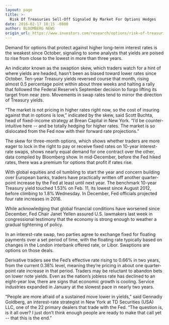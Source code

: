 ```yaml
---
layout: page
title: >-
  Risk Of Treasuries Sell-Off Signaled By Market For Options Hedges
date: 2016-02-17 18:15 -0800
author: BLOOMBERG NEWS
origin_url: https://www.investors.com/research/options/risk-of-treasuries-selloff-signaled-by-market-for-options-hedges/
---
```






Demand for options that protect against higher long-term interest rates is the weakest since October, signaling to some analysts that yields are poised to rise from close to the lowest in more than three years.


An indicator known as the swaption skew, which traders watch for a hint of where yields are headed, hasn’t been as biased toward lower rates since October. Ten-year Treasury yields reversed course that month, rising almost 0.5 percentage point within about three weeks and halting a rally that followed the Federal Reserve’s September decision to forgo lifting its target from near zero. Movements in swap rates tend to mirror the direction of Treasury yields.


“The market is not pricing in higher rates right now, so the cost of insuring against that in options is low,” indicated by the skew, said Scott Buchta, head of fixed-income strategy at Brean Capital in New York. “I’d be counter-intuitive here -- and be totally hedging for higher rates. The market is so dislocated from the Fed now with their forward rate projections.”


The skew for three-month options, which shows whether traders are more eager to lock in the right to pay or receive fixed rates on 10-year interest-rate swaps, shows nearly equal demand for one contract over the other, data compiled by Bloomberg show. In mid-December, before the Fed hiked rates, there was a premium for options that profit if rates rise.


With global equities and oil tumbling to start the year and concern building over European banks, traders have practically written off another quarter-point increase by the Fed at least until next year. The benchmark 10-year Treasury yield touched 1.53% on Feb. 11, its lowest since August 2012, before climbing to 1.8% Wednesday. In December, Fed officials projected four rate increases in 2016.


While acknowledging that global financial conditions have worsened since December, Fed Chair Janet Yellen assured U.S. lawmakers last week in congressional testimony that the economy is strong enough to weather a gradual tightening of policy.


In an interest-rate swap, two parties agree to exchange fixed for floating payments over a set period of time, with the floating rate typically based on changes in the London interbank offered rate, or Libor. Swaptions are options on those deals.


Derivative traders see the Fed’s effective rate rising to 0.66% in two years, from the current 0.38% level, meaning they’re pricing in about one quarter-point rate increase in that period. Traders may be reluctant to abandon bets on lower note yields. Even as the nation’s jobless rate has declined to an eight-year low, there are signs that economic growth is cooling. Service industries expanded in January at the slowest pace in nearly two years.


“People are more afraid of a sustained move lower in yields,” said Gennadiy Goldberg, an interest-rate strategist in New York at TD Securities (USA) LLC, one of the 22 primary dealers that trade with the Fed. “The question is, is it all over? I just don’t think enough people are ready to make that call yet -- that this is the end.”




